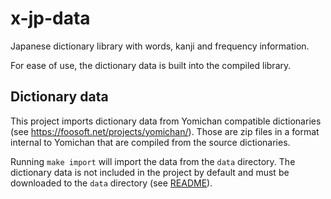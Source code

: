 # x-jp-data

Japanese dictionary library with words, kanji and frequency information.

For ease of use, the dictionary data is built into the compiled library.

## Dictionary data

This project imports dictionary data from Yomichan compatible dictionaries
(see https://foosoft.net/projects/yomichan/). Those are zip files in a format
internal to Yomichan that are compiled from the source dictionaries.

Running `make import` will import the data from the `data` directory. The
dictionary data is not included in the project by default and must be downloaded
to the `data` directory (see [README](data/README.md)).
